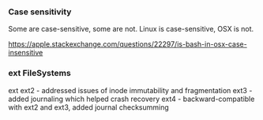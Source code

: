 ### Case sensitivity

Some are case-sensitive, some are not. Linux is case-sensitive, OSX is not.

https://apple.stackexchange.com/questions/22297/is-bash-in-osx-case-insensitive


### ext FileSystems
ext
ext2 - addressed issues of inode immutability and fragmentation
ext3 - added journaling which helped crash recovery
ext4 - backward-compatible with ext2 and ext3, added journal checksumming